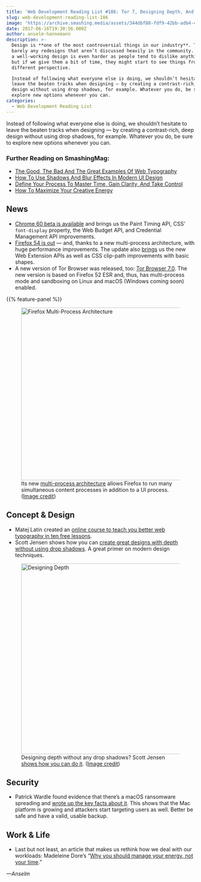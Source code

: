 ```yaml
---
title: 'Web Development Reading List #186: Tor 7, Designing Depth, And Mac Ransomware'
slug: web-development-reading-list-186
image: 'https://archive.smashing.media/assets/344dbf88-fdf9-42bb-adb4-46f01eedd629/7d94246e-9588-4311-8ad5-fc3cf2ca14eb/wdrl-186-opt.png'
date: 2017-06-16T19:30:56.000Z
author: anselm-hannemann
description: >-
  Design is **one of the most controversial things in our industry**. There are
  barely any redesigns that aren’t discussed heavily in the community. Changing
  a well-working design is even harder as people tend to dislike anything new,
  but if we give them a bit of time, they might start to see things from a
  different perspective.

  Instead of following what everyone else is doing, we shouldn’t hesitate to
  leave the beaten tracks when designing — by creating a contrast-rich, deep
  design without using drop shadows, for example. Whatever you do, be sure to
  explore new options whenever you can.
categories:
  - Web Development Reading List
---
```

Instead of following what everyone else is doing, we shouldn’t hesitate to leave the beaten tracks when designing — by creating a contrast-rich, deep design without using drop shadows, for example. Whatever you do, be sure to explore new options whenever you can.</p>

### <span class="rh">Further Reading</span> on SmashingMag:

*   [The Good, The Bad And The Great Examples Of Web Typography](https://www.smashingmagazine.com/2014/12/the-good-the-bad-and-the-great-examples-of-web-typography/)
*   [How To Use Shadows And Blur Effects In Modern UI Design](https://www.smashingmagazine.com/2017/02/shadows-blur-effects-user-interface-design/)
*   [Define Your Process To Master Time, Gain Clarity, And Take Control](https://www.smashingmagazine.com/2016/11/define-your-process-master-time-gain-clarity-take-control/)
*   [How To Maximize Your Creative Energy](https://www.smashingmagazine.com/2014/10/maximize-your-creative-energy/)

## News

*   [Chrome 60 beta is available](https://blog.chromium.org/2017/06/chrome-60-beta-paint-timing-api-css.html) and brings us the Paint Timing API, CSS’ `font-display` property, the Web Budget API, and Credential Management API improvements.
*   [Firefox 54 is out](https://hacks.mozilla.org/2017/06/firefox-54-e10s-webextension-apis-css-clip-path/) — and, thanks to a new multi-process architecture, with huge performance improvements. The update also [brings](https://developer.mozilla.org/en-US/Firefox/Releases/54) us the new Web Extension APIs as well as CSS clip-path improvements with basic shapes.
*   A new version of Tor Browser was released, too: [Tor Browser 7.0](https://blog.torproject.org/blog/tor-browser-70-released). The new version is based on Firefox 52 ESR and, thus, has multi-process mode and sandboxing on Linux and macOS (Windows coming soon) enabled.

{{% feature-panel %}}

<figure><a href="https://hacks.mozilla.org/2017/06/firefox-54-e10s-webextension-apis-css-clip-path/"><img loading="lazy" decoding="async" src="https://archive.smashing.media/assets/344dbf88-fdf9-42bb-adb4-46f01eedd629/a91f56a7-6229-4ba2-82db-47a2e39bb1f2/firefox-multiprocess-opt.png" width="800" height="460" alt="Firefox Multi-Process Architecture" /></a><figcaption>Its new <a href="https://hacks.mozilla.org/2017/06/firefox-54-e10s-webextension-apis-css-clip-path/">multi-process architecture</a> allows Firefox to run many simultaneous content processes in addition to a UI process. (<a href="https://hacks.mozilla.org/2017/06/firefox-54-e10s-webextension-apis-css-clip-path/">Image credit</a>)</figcaption></figure>

## Concept & Design

*   Matej Latin created an [online course to teach you better web typography in ten free lessons](https://betterwebtype.com/).
*   Scott Jensen shows how you can [create great designs with depth without using drop shadows](https://scottjensen.design/2017/05/out-of-the-dropshadows/). A great primer on modern design techniques.

<figure><a href="https://scottjensen.design/2017/05/out-of-the-dropshadows/"><img loading="lazy" decoding="async" src="https://archive.smashing.media/assets/344dbf88-fdf9-42bb-adb4-46f01eedd629/c3d92430-d7c1-4cf9-8f9e-92cb9d8f8e54/designing-depth-opt.png" width="800" height="508" alt="Designing Depth" /></a><figcaption>Designing depth without any drop shadows? Scott Jensen <a href="https://scottjensen.design/2017/05/out-of-the-dropshadows/">shows how you can do it</a>. (<a href="https://scottjensen.design/2017/05/out-of-the-dropshadows/">Image credit</a>)</figcaption></figure>

## Security

*   Patrick Wardle found evidence that there’s a macOS ransomware spreading and [wrote up the key facts about it](https://objective-see.com/blog/blog_0x1E.html). This shows that the Mac platform is growing and attackers start targeting users as well. Better be safe and have a valid, usable backup.</p>

## Work & Life

*   Last but not least, an article that makes us rethink how we deal with our workloads: Madeleine Dore’s “[Why you should manage your energy, not your time](https://www.bbc.com/capital/story/20170612-why-you-should-manage-your-energy-not-your-time).”

_—Anselm_

